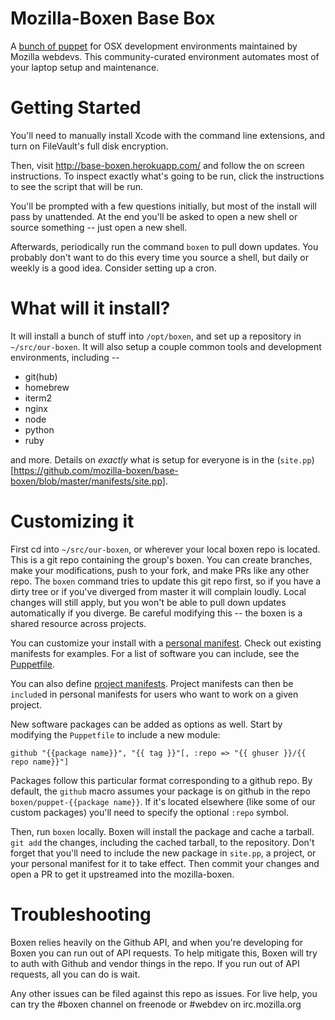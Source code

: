 # Mozilla-Boxen Base Box

A [bunch of puppet](http://boxen.github.com/) for OSX development environments maintained by Mozilla webdevs. This community-curated environment automates most of your laptop setup and maintenance.

# Getting Started

You'll need to manually install Xcode with the command line extensions, and turn on FileVault's full disk encryption.

Then, visit http://base-boxen.herokuapp.com/ and follow the on screen instructions. To inspect exactly what's going to be run, click the instructions to see the script that will be run.

You'll be prompted with a few questions initially, but most of the install will pass by unattended. At the end you'll be asked to open a new shell or source something -- just open a new shell.

Afterwards, periodically run the command `boxen` to pull down updates. You probably don't want to do this every time you source a shell, but daily or weekly is a good idea. Consider setting up a cron.

# What will it install?

It will install a bunch of stuff into `/opt/boxen`, and set up a repository in `~/src/our-boxen`. It will also setup a couple common tools and development environments, including --

* git(hub)
* homebrew
* iterm2
* nginx
* node
* python
* ruby

and more. Details on _exactly_ what is setup for everyone is in the (`site.pp`)[https://github.com/mozilla-boxen/base-boxen/blob/master/manifests/site.pp].

# Customizing it

First cd into `~/src/our-boxen`, or wherever your local boxen repo is located. This is a git repo containing the group's boxen. You can create branches, make your modifications, push to your fork, and make PRs like any other repo. The `boxen` command tries to update this git repo first, so if you have a dirty tree or if you've diverged from master it will complain loudly. Local changes will still apply, but you won't be able to pull down updates automatically if you diverge. Be careful modifying this -- the boxen is a shared resource across projects.

You can customize your install with a [personal manifest](https://github.com/mozilla-boxen/base-boxen/tree/master/modules/people). Check out existing manifests for examples. For a list of software you can include, see the [Puppetfile](https://github.com/mozilla-boxen/base-boxen/blob/master/Puppetfile#L39).

You can also define [project manifests](https://github.com/mozilla-boxen/base-boxen/tree/master/modules/projects). Project manifests can then be `include`d in personal manifests for users who want to work on a given project.

New software packages can be added as options as well. Start by modifying the `Puppetfile` to include a new module:

```
github "{{package name}}", "{{ tag }}"[, :repo => "{{ ghuser }}/{{ repo name}}"]
```

Packages follow this particular format corresponding to a github repo. By default, the `github` macro assumes your package is on github in the repo `boxen/puppet-{{package name}}`. If it's located elsewhere (like some of our custom packages) you'll need to specify the optional `:repo` symbol.

Then, run `boxen` locally. Boxen will install the package and cache a tarball. `git add` the changes, including the cached tarball, to the repository. Don't forget that you'll need to include the new package in `site.pp`, a project, or your personal manifest for it to take effect. Then commit your changes and open a PR to get it upstreamed into the mozilla-boxen.

# Troubleshooting

Boxen relies heavily on the Github API, and when you're developing for Boxen you can run out of API requests. To help mitigate this, Boxen will try to auth with Github and vendor things in the repo. If you run out of API requests, all you can do is wait.

Any other issues can be filed against this repo as issues. For live help, you can try the #boxen channel on freenode or #webdev on irc.mozilla.org
